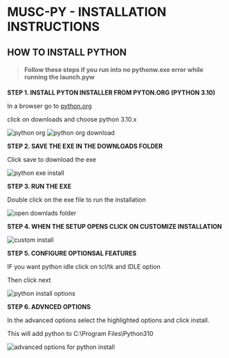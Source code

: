 # MUSC-PY - INSTALLATION INSTRUCTIONS

HOW TO INSTALL PYTHON
---------------------
> #### Follow these steps if you run into no pythonw.exe error while running the launch.pyw ####

__STEP 1. INSTALL PYTON INSTALLER FROM PYTON.ORG (PYTHON 3.10)__

In a browser go to [python.org](https://www.python.org/)

click on downloads and choose python 3.10.x

![python org](https://user-images.githubusercontent.com/110911293/185777853-efc04853-189e-4abb-b74a-b5a60a6f59ed.png)
![python org download](https://user-images.githubusercontent.com/110911293/185778861-aadadfb7-682d-49bb-be83-b83541b10dd0.png)


__STEP 2. SAVE THE EXE IN THE DOWNLOADS FOLDER__

Click save to download the exe

![python exe install](https://user-images.githubusercontent.com/110911293/185777990-ccabff1d-6b69-4f81-93de-d2ec6b1d2206.png)

__STEP 3. RUN THE EXE__

Double click on the exe file to run the installation

![open downlads folder](https://user-images.githubusercontent.com/110911293/185778051-908477fc-127e-468c-abd6-1aed22048d94.png)

__STEP 4. WHEN THE SETUP OPENS CLICK ON CUSTOMIZE INSTALLATION__

![custom install](https://user-images.githubusercontent.com/110911293/185778141-93688610-9443-4e1f-bf84-f0239cc2dbd2.png)

__STEP 5. CONFIGURE OPTIONSAL FEATURES__

IF you want python idle click on tcl/tk and IDLE option

Then click next

![python install options](https://user-images.githubusercontent.com/110911293/185778245-6d375833-957c-49e0-8494-25fa117140d4.png)

__STEP 6. ADVNCED OPTIONS__

In the advanced options select the highlighted options and click install.

This will add python to C:\Program Files\Python310

![advanced options for python install](https://user-images.githubusercontent.com/110911293/185778318-3c2b90a0-dd16-4277-9481-51dba604ad6e.png)

